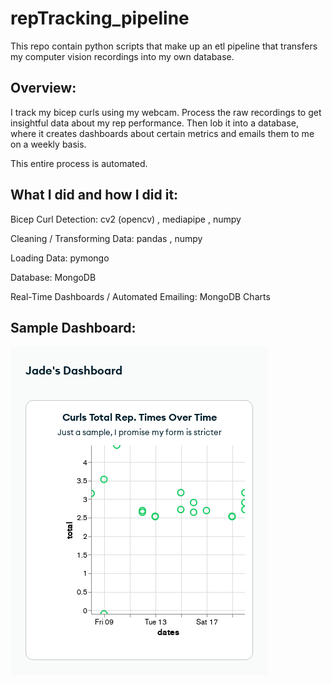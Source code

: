 # repTracking_pipeline

This repo contain python scripts that make up an etl pipeline that transfers my computer vision recordings into my own database.

## Overview:

I track my bicep curls using my webcam. Process the raw recordings to get insightful data about my rep performance. Then lob it into a database, where it creates dashboards about certain metrics and emails them to me on a weekly basis.

This entire process is automated.

## What I did and how I did it:

Bicep Curl Detection: cv2 (opencv) , mediapipe , numpy

Cleaning / Transforming Data: pandas , numpy

Loading Data: pymongo

Database: MongoDB

Real-Time Dashboards / Automated Emailing: MongoDB Charts

## Sample Dashboard:

![](https://github.com/JadePablo/repTracking_pipeline/blob/master/Jade_Dashboard.png)

